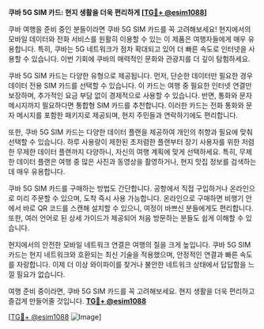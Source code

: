**쿠바 5G SIM 카드: 현지 생활을 더욱 편리하게 [[TG💪+ @esim1088](https://t.me/s/esim1088)]**

쿠바 여행을 준비 중인 분들이라면 쿠바 5G SIM 카드를 꼭 고려해보세요! 현지에서의 모바일 데이터와 전화 서비스를 원활히 이용할 수 있는 이 제품은 여행자들에게 매우 유용합니다. 특히, 쿠바는 5G 네트워크가 점차 확대되고 있어 더 빠른 속도로 인터넷을 사용할 수 있습니다. 이번 기회에 쿠바의 매력적인 문화와 관광지를 더 깊이 탐험하세요.

쿠바 5G SIM 카드는 다양한 유형으로 제공됩니다. 먼저, 단순한 데이터만 필요한 경우 데이터 전용 SIM 카드를 선택할 수 있습니다. 이 카드는 여행 중 필요한 인터넷 연결만 보장하며, 추가적인 요금 부담 없이 경제적으로 사용할 수 있습니다. 반면, 통화와 문자 메시지까지 필요하다면 통합형 SIM 카드를 추천합니다. 이러한 카드는 전화 통화와 문자 메시지를 포함한 패키지로 제공되며, 현지 주민들과 연락하기에도 편리합니다.

또한, 쿠바 5G SIM 카드는 다양한 데이터 플랜을 제공하여 개인의 취향과 필요에 맞춰 선택할 수 있습니다. 하루 사용량이 제한된 초저렴한 플랜부터 장기 사용자를 위한 저렴한 무제한 데이터 플랜까지 다양하니, 자신의 여행 계획에 맞게 선택하세요. 특히, 무제한 데이터 플랜은 여행 중 많은 사진과 동영상을 촬영하거나, 현지 맛집 정보를 검색하는 데 매우 유용합니다.

쿠바 5G SIM 카드를 구매하는 방법도 간단합니다. 공항에서 직접 구입하거나 온라인으로 미리 주문할 수 있으며, 도착 즉시 사용 가능합니다. 온라인으로 구매하면 비행기 안에서 바로 QR 코드를 스캔해 설치할 수 있으니, 여정이 바쁘신 분들에게도 편리합니다. 또한, 여러 언어로 된 상세 가이드가 제공되어 처음 방문하는 분들도 쉽게 이해할 수 있습니다.

현지에서의 안전한 모바일 네트워크 연결은 여행의 질을 크게 높입니다. 쿠바 5G SIM 카드는 현지 네트워크와 호환되는 최신 기술을 적용했으며, 안정적인 연결과 빠른 속도를 자랑합니다. 이제 더 이상 와이파이를 찾거나 불안한 네트워크 상태에서 답답함을 느낄 필요가 없습니다.

여행 준비 중이라면, 쿠바 5G SIM 카드를 꼭 고려해보세요. 현지 생활을 더욱 편리하고 즐겁게 만들어줄 것입니다. **[TG💪+ @esim1088](https://t.me/s/esim1088)**

[[TG💪+ @esim1088](https://t.me/s/esim1088) ![Image](https://i.postimg.cc/Y0z9fWf4/image.png)]